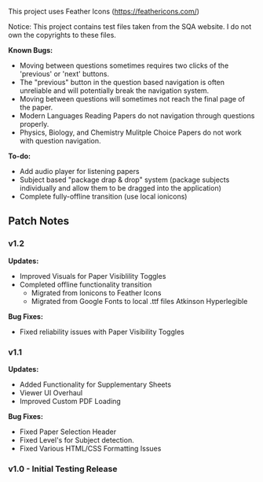 This project uses Feather Icons (https://feathericons.com/)

Notice: This project contains test files taken from the SQA website. I do not own the copyrights to these files.

**Known Bugs:**
- Moving between questions sometimes requires two clicks of the 'previous' or 'next' buttons.
- The "previous" button in the question based navigation is often unreliable and will potentially break the navigation system.
- Moving between questions will sometimes not reach the final page of the paper.
- Modern Languages Reading Papers do not navigation through questions properly.
- Physics, Biology, and Chemistry Mulitple Choice Papers do not work with question navigation.

**To-do:**
- Add audio player for listening papers
- Subject based "package drap & drop" system (package subjects individually and allow them to be dragged into the application)
- Complete fully-offline transition (use local ionicons)

## Patch Notes
### v1.2
**Updates:**
- Improved Visuals for Paper Visiblility Toggles
- Completed offline functionality transition
    - Migrated from Ionicons to Feather Icons
    - Migrated from Google Fonts to local .ttf files Atkinson Hyperlegible

**Bug Fixes:**
- Fixed reliability issues with Paper Visibility Toggles

### v1.1
**Updates:**
- Added Functionality for Supplementary Sheets
- Viewer UI Overhaul
- Improved Custom PDF Loading

**Bug Fixes:**
- Fixed Paper Selection Header
- Fixed Level's for Subject detection.
- Fixed Various HTML/CSS Formatting Issues

### v1.0 - Initial Testing Release